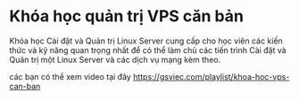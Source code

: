 # Khóa học quản trị VPS căn bản

Khóa học Cài đặt và Quản trị Linux Server cung cấp cho học viên các kiến thức và kỹ năng quan trọng nhất để có thể làm chủ các tiến trình Cài đặt và Quản trị một Linux Server và các dịch vụ mạng kèm theo.

các bạn có thể xem video tại đây https://gsviec.com/playlist/khoa-hoc-vps-can-ban
